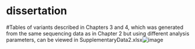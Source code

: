 # dissertation

#Tables of variants described in Chapters 3 and 4, which was generated from the same sequencing data as in Chapter 2 but using different analysis parameters, can be viewed in SupplementaryData2.xlsx![image](https://user-images.githubusercontent.com/56173868/138795956-e8c47eeb-2df7-477c-aee9-39d6fe3925a3.png)
